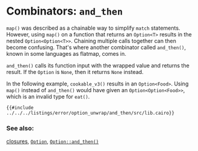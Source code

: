 # Combinators: `and_then`

`map()` was described as a chainable way to simplify `match` statements.
However, using `map()` on a function that returns an `Option<T>` results
in the nested `Option<Option<T>>`. Chaining multiple calls together can
then become confusing. That's where another combinator called `and_then()`,
known in some languages as flatmap, comes in.

`and_then()` calls its function input with the wrapped value and returns the result. If the `Option` is `None`, then it returns `None` instead.

In the following example, `cookable_v3()` results in an `Option<Food>`.
Using `map()` instead of `and_then()` would have given an
`Option<Option<Food>>`, which is an invalid type for `eat()`.

```cairo,editable
{{#include ../../../listings/error/option_unwrap/and_then/src/lib.cairo}}
```

### See also:

[closures][closures], [`Option`][option], [`Option::and_then()`][and_then]

[closures]: ../../fn/closures.md
[option]: https://docs.swmansion.com/scarb/corelib/core-option-Option.html#option
[and_then]: https://docs.swmansion.com/scarb/corelib/core-option-OptionTrait.html#and_then
